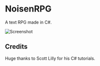 # NoisenRPG
A text RPG made in C#.

![Screenshot](https://image.ibb.co/i8qKJw/nrpg.png)

## Credits
Huge thanks to Scott Lilly for his C# tutorials.
